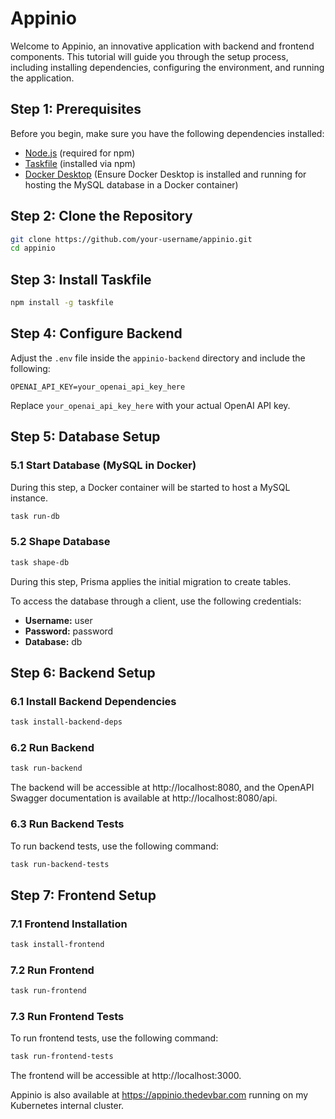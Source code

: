 # Appinio

Welcome to Appinio, an innovative application with backend and frontend components. This tutorial will guide you through the setup process, including installing dependencies, configuring the environment, and running the application.

## Step 1: Prerequisites

Before you begin, make sure you have the following dependencies installed:

- [Node.js](https://nodejs.org/) (required for npm)
- [Taskfile](https://taskfile.dev/#/installation) (installed via npm)
- [Docker Desktop](https://www.docker.com/products/docker-desktop) (Ensure Docker Desktop is installed and running for hosting the MySQL database in a Docker container)

## Step 2: Clone the Repository

```bash
git clone https://github.com/your-username/appinio.git
cd appinio
```

## Step 3: Install Taskfile

```bash
npm install -g taskfile
```

## Step 4: Configure Backend

Adjust the `.env` file inside the `appinio-backend` directory and include the following:

```env
OPENAI_API_KEY=your_openai_api_key_here
```

Replace `your_openai_api_key_here` with your actual OpenAI API key.

## Step 5: Database Setup

### 5.1 Start Database (MySQL in Docker)

During this step, a Docker container will be started to host a MySQL instance.

```bash
task run-db
```

### 5.2 Shape Database

```bash
task shape-db
```

During this step, Prisma applies the initial migration to create tables.

To access the database through a client, use the following credentials:

- **Username:** user
- **Password:** password
- **Database:** db

## Step 6: Backend Setup

### 6.1 Install Backend Dependencies

```bash
task install-backend-deps
```

### 6.2 Run Backend

```bash
task run-backend
```

The backend will be accessible at http://localhost:8080, and the OpenAPI Swagger documentation is available at http://localhost:8080/api.

### 6.3 Run Backend Tests

To run backend tests, use the following command:

```bash
task run-backend-tests
```

## Step 7: Frontend Setup

### 7.1 Frontend Installation

```bash
task install-frontend
```

### 7.2 Run Frontend

```bash
task run-frontend
```

### 7.3 Run Frontend Tests

To run frontend tests, use the following command:

```bash
task run-frontend-tests
```

The frontend will be accessible at http://localhost:3000.

Appinio is also available at https://appinio.thedevbar.com running on my Kubernetes internal cluster.
